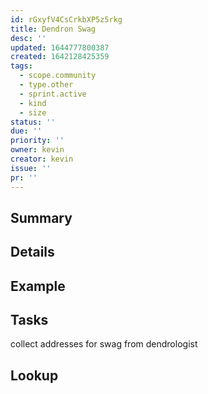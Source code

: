 ```yaml
---
id: rGxyfV4CsCrkbXP5z5rkg
title: Dendron Swag
desc: ''
updated: 1644777800387
created: 1642128425359
tags:
  - scope.community
  - type.other
  - sprint.active
  - kind
  - size
status: ''
due: ''
priority: ''
owner: kevin
creator: kevin
issue: ''
pr: ''
---
```


## Summary

## Details

## Example

## Tasks
collect addresses for swag from dendrologist


## Lookup

